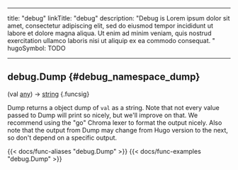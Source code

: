 




---
title: "debug"
linkTitle: "debug"
description: "Debug is Lorem ipsum dolor sit amet, consectetur adipiscing elit, sed do eiusmod tempor incididunt ut labore et dolore magna aliqua. Ut enim ad minim veniam, quis nostrud exercitation ullamco laboris nisi ut aliquip ex ea commodo consequat. "
hugoSymbol: TODO




---















## debug.Dump {#debug_namespace_dump}

\(val [any](/documentation/reference/gotypes/#any)\) → [string](/documentation/reference/gotypes/#string)
{.funcsig}


Dump returns a object dump of `val` as a string.
Note that not every value passed to Dump will print so nicely, but
we'll improve on that. We recommend using the "go" Chroma lexer to format the output
nicely.
Also note that the output from Dump may change from Hugo version to the next,
so don't depend on a specific output.

{{< docs/func-aliases "debug.Dump" >}}
{{< docs/func-examples "debug.Dump" >}}





